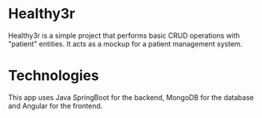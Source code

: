 # Healthy3r

Healthy3r is a simple project that performs basic CRUD operations with "patient" entities. It acts as a mockup for a patient management system. 

# Technologies

This app uses Java SpringBoot for the backend, MongoDB for the database and Angular for the frontend.
